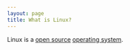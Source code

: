 ```yaml
---
layout: page
title: What is Linux?
---
```


Linux is a [open source](open_source.html) [operating system](operating_system.html).
